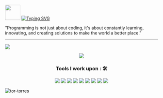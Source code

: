 <img src="https://ardas-it.com/uploads/images/blogs/giph.gif" style="width:50px; height:50px;">   [![Typing SVG](https://readme-typing-svg.herokuapp.com?font=Fira+Code&pause=1000&color=1DF738&vCenter=true&width=435&lines=Hi!+I'm+Rannel+Torres;Just+call+me+Tor+for+short;23+years+old;from+Negros%2C+Occidental;Philippines)](https://git.io/typing-svg)

"Programming is not just about coding, it's about constantly learning, innovating, and creating solutions to make the world a better place."

_____

[![](https://img.shields.io/badge/Gmail-eranneltorres@gmail.com-red)](mailto:eranneltorres@gmail.com)

<span style="display:block;text-align:center">
<img src="https://i.pinimg.com/originals/b2/2a/a2/b22aa22b2f3f55b6468361158d52e2e7.gif">
</spna>

### Tools I work upon : 🛠

<img src="http://img.shields.io/badge/-VS%20Code-000000?style=for-the-badge&logo=Visual-studio-code&logoColor=blue">  <img src="https://img.shields.io/badge/html5-%23E34F26.svg?style=for-the-badge&logo=html5&logoColor=white">   <img src="https://img.shields.io/badge/css3%20-%2314354C.svg?&style=for-the-badge&logo=css3&logoColor=white"> <img src="https://img.shields.io/badge/bootstrap-%23563D7C.svg?style=for-the-badge&logo=bootstrap&logoColor=white">  <img src="https://img.shields.io/badge/javascript%20-%23323330.svg?&style=for-the-badge&logo=javascript&logoColor=%23F7DF1E"> <img src="https://img.shields.io/badge/PHP%20-%23777BB4.svg?&style=for-the-badge&logo=php&logoColor=white">   <img src="https://img.shields.io/badge/react-%2320232a.svg?style=for-the-badge&logo=react&logoColor=%2361DAFB"> <img src="https://img.shields.io/badge/mongodb%20-%2347A248svg?&style=for-the-badge&logo=mongodb&logoColor=white"> <img src="https://img.shields.io/badge/git%20-%23F05032.svg?&style=for-the-badge&logo=git&logoColor=white"/>
<br>
<p align="left"> <img src="https://komarev.com/ghpvc/?username=tor-torres&label=Profile%20views&color=0e75b6&style=flat" alt="tor-torres" /> </p>
